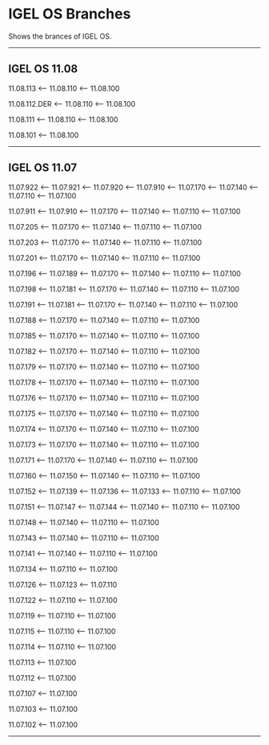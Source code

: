 # IGEL OS Branches

Shows the brances of IGEL OS.

----

## IGEL OS 11.08

11.08.113 <-- 11.08.110 <-- 11.08.100

11.08.112.DER <-- 11.08.110 <-- 11.08.100

11.08.111 <-- 11.08.110 <-- 11.08.100

11.08.101 <-- 11.08.100

----

## IGEL OS 11.07

11.07.922 <-- 11.07.921 <-- 11.07.920 <-- 11.07.910 <-- 11.07.170 <-- 11.07.140 <-- 11.07.110 <-- 11.07.100

11.07.911 <-- 11.07.910 <-- 11.07.170 <-- 11.07.140 <-- 11.07.110 <-- 11.07.100

11.07.205 <-- 11.07.170 <-- 11.07.140 <-- 11.07.110 <-- 11.07.100

11.07.203 <-- 11.07.170 <-- 11.07.140 <-- 11.07.110 <-- 11.07.100

11.07.201 <-- 11.07.170 <-- 11.07.140 <-- 11.07.110 <-- 11.07.100

11.07.196 <-- 11.07.189 <-- 11.07.170 <-- 11.07.140 <-- 11.07.110 <-- 11.07.100

11.07.198 <-- 11.07.181 <-- 11.07.170 <-- 11.07.140 <-- 11.07.110 <-- 11.07.100

11.07.191 <-- 11.07.181 <-- 11.07.170 <-- 11.07.140 <-- 11.07.110 <-- 11.07.100

11.07.188 <-- 11.07.170 <-- 11.07.140 <-- 11.07.110 <-- 11.07.100

11.07.185 <-- 11.07.170 <-- 11.07.140 <-- 11.07.110 <-- 11.07.100

11.07.182 <-- 11.07.170 <-- 11.07.140 <-- 11.07.110 <-- 11.07.100

11.07.179 <-- 11.07.170 <-- 11.07.140 <-- 11.07.110 <-- 11.07.100

11.07.178 <-- 11.07.170 <-- 11.07.140 <-- 11.07.110 <-- 11.07.100

11.07.176 <-- 11.07.170 <-- 11.07.140 <-- 11.07.110 <-- 11.07.100

11.07.175 <-- 11.07.170 <-- 11.07.140 <-- 11.07.110 <-- 11.07.100

11.07.174 <-- 11.07.170 <-- 11.07.140 <-- 11.07.110 <-- 11.07.100

11.07.173 <-- 11.07.170 <-- 11.07.140 <-- 11.07.110 <-- 11.07.100

11.07.171 <-- 11.07.170 <-- 11.07.140 <-- 11.07.110 <-- 11.07.100

11.07.160 <-- 11.07.150 <-- 11.07.140 <-- 11.07.110 <-- 11.07.100

11.07.152 <-- 11.07.139 <-- 11.07.136 <-- 11.07.133 <-- 11.07.110 <-- 11.07.100

11.07.151 <-- 11.07.147 <-- 11.07.144 <-- 11.07.140 <-- 11.07.110 <-- 11.07.100

11.07.148 <-- 11.07.140 <-- 11.07.110 <-- 11.07.100

11.07.143 <-- 11.07.140 <-- 11.07.110 <-- 11.07.100

11.07.141 <-- 11.07.140 <-- 11.07.110 <-- 11.07.100

11.07.134 <-- 11.07.110 <-- 11.07.100

11.07.126 <-- 11.07.123 <-- 11.07.110

11.07.122 <-- 11.07.110 <-- 11.07.100

11.07.119 <-- 11.07.110 <-- 11.07.100

11.07.115 <-- 11.07.110 <-- 11.07.100

11.07.114 <-- 11.07.110 <-- 11.07.100

11.07.113 <-- 11.07.100

11.07.112 <-- 11.07.100

11.07.107 <-- 11.07.100

11.07.103 <-- 11.07.100

11.07.102 <-- 11.07.100

----
